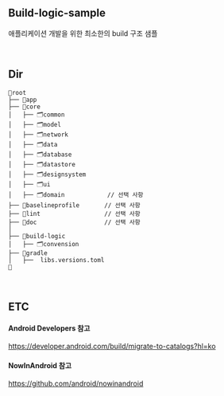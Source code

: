 ## Build-logic-sample
애플리케이션 개발을 위한 최소한의 build 구조 샘플

</br>

## Dir
```
📁root
├── 📁app
├── 📁core
│   ├── 🗂️common
│   ├── 🗂️model
│   ├── 🗂️network
│   ├── 🗂️data
│   ├── 🗂️database
│   ├── 🗂️datastore
│   ├── 🗂️designsystem
│   ├── 🗂️ui
│   ├── 🗂️domain            // 선택 사항
├── 📁baselineprofile       // 선택 사항
├── 📁lint                  // 선택 사항
├── 📁doc                   // 선택 사항
│
├── 📁build-logic
│   ├── 🗂️convension
├── 📁gradle
│   ├──  libs.versions.toml
📁
```

</br>

## ETC
#### Android Developers 참고
<https://developer.android.com/build/migrate-to-catalogs?hl=ko>

#### NowInAndroid 참고
<https://github.com/android/nowinandroid>
